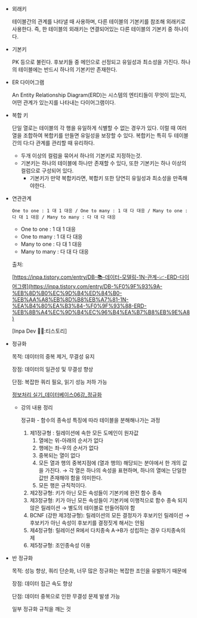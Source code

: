 - 외래키
    
    테이블간의 관계를 나타낼 때 사용하며, 다른 테이블의 기본키를 참조해 외래키로 사용한다. 즉, 한 테이블의 외래키는 연결되어있는 다른 테이블의 기본키 중 하나이다. 
    
- 기본키
    
    PK 등으로 불린다. 후보키들 중 메인으로 선정되고 유일성과 최소성을 가진다. 하나의 테이블에는 반드시 하나의 기본키만 존재한다. 
    
- ER 다이어그램
    
    An Entity Relationship Diagram(ERD)는 시스템의 엔티티들이 무엇이 있는지, 어떤 관계가 있는지를 나타내는 다이어그램이다.
    
- 복합 키
    
    단일 열로는 테이블의 각 행을 유일하게 식별할 수 없는 경우가 있다. 이럴 때 여러 열을 조합하여 복합키를 만들면 유일성을 보장할 수 있다. 복합키는 특히 두 테이블 간의 다:다 관계를 관리할 때 유리하다.
    
    - 두개 이상의 컬럼을 묶어서 하나의 기본키로 지정하는것.
    - 기본키는 하나의 테이블에 하나만 존재할 수 있다, 또한 기본키는 하나 이상의 컬럼으로 구성되어 있다.
        - 기본키가 만약 복합키라면, 복합키 또한 당연히 유일성과 최소성을 만족해야한다.
- 연관관계
    
    ```
    One to one : 1 대 1 대응 / One to many : 1 대 다 대응 / Many to one : 다 대 1 대응 / Many to many : 다 대 다 대응
    ```
    
    - One to one : 1 대 1 대응
    - One to many : 1 대 다 대응
    - Many to one : 다 대 1 대응
    - Many to many : 다 대 다 대응
    
    출처:
    
    [https://inpa.tistory.com/entry/DB-📚-데이터-모델링-1N-관계-📈-ERD-다이어그램](https://inpa.tistory.com/entry/DB-%F0%9F%93%9A-%EB%8D%B0%EC%9D%B4%ED%84%B0-%EB%AA%A8%EB%8D%B8%EB%A7%81-1N-%EA%B4%80%EA%B3%84-%F0%9F%93%88-ERD-%EB%8B%A4%EC%9D%B4%EC%96%B4%EA%B7%B8%EB%9E%A8)
    
    [Inpa Dev 👨‍💻:티스토리]
    
- 정규화
    
    목적: 데이터의 중복 제거, 무결성 유지
    
    장점: 데이터의 일관성 및 무결성 향상
    
    단점: 복잡한 쿼리 필요, 읽기 성능 저하 가능
    
    [정보처리 실기_데이터베이스06강_정규화](https://youtu.be/RXQ1kZ_JHqg?si=f0OPsoOWnJXSbqca)
    
    - 강의 내용 정리
        
        정규화 - 함수의 종속성 특징에 따라 테이블을 분해해나가는 과정
        
        1. 제1정규형 : 릴레이션에 속한 모든 도메인이 원자값 
            1. 열에는 위-아래의 순서가 없다
            2. 행에는 좌-우의 순서가 없다
            3. 중복되는 열이 없다
            4. 모든 열과 행의 중복지점에 (열과 행의) 해당되는 분야에서 한 개의 값을 가진다.  → 각 열은 하나의 속성을 표현하며, 하나의 열에는 단일한 값만 존재해야 함을 의미한다.
            5. 모든 행은 규칙적이다.
        2. 제2정규형: 키가 아닌 모든 속성들이 기본키에 완전 함수 종속 
        3. 제3정규형:  키가 아닌 모든 속성들이 기본키에 이행적으로 함수 종속 되지 않은 릴레이션  → 별도의 테이블로 만들어줘야 함
        4. BCNF (강한 제3정규형): 릴레이션의 모든 결정자가 후보키인 릴레이션  → 후보키가 아닌 속성이 후보키를 결정짓게 해서는 안됨 
        5. 제4정규형: 릴레이션 R에서 다치종속 A→B가 성립하는 경우 다치종속의 제
        6. 제5정규형: 조인종속성 이용 
    
- 반 정규화
    
    목적: 성능 향상, 쿼리 단순화, 너무 많은 정규화는 복잡한 조인을 유발하기 때문에 
    
    장점: 데이터 접근 속도 향상
    
    단점: 데이터 중복으로 인한 무결성 문제 발생 가능
    
    일부 정규화 규칙을 깨는 것